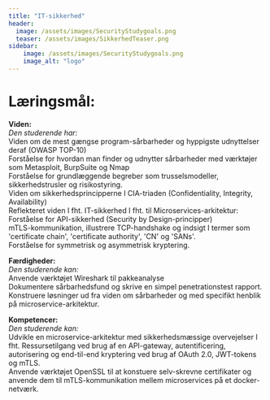 ```yaml
---
title: "IT-sikkerhed"
header:
  image: /assets/images/SecurityStudygoals.png
  teaser: /assets/images/SikkerhedTeaser.png
sidebar:
    image: /assets/images/SecurityStudygoals.png
    image_alt: "logo"
---
```

<h1> Læringsmål: </h1>

<p style="text-align; justify">
<b>Viden:</b>
<br>
<i>Den studerende har:</i>
<br>
Viden om de mest gængse program-sårbarheder  og hyppigste udnyttelser deraf (OWASP TOP-10)
<br>
Forståelse for hvordan man finder og udnytter sårbarheder med værktøjer som Metasploit, BurpSuite og Nmap
<br>
Forståelse for grundlæggende begreber som trusselsmodeller, sikkerhedstrusler og risikostyring.
<br>
Viden om sikkerhedsprincipperne I CIA-triaden (Confidentiality, Integrity, Availability)
<br>
Reflekteret viden I fht. IT-sikkerhed I fht. til Microservices-arkitektur: 
<br>
Forståelse for API-sikkerhed (Security by Design-principper)
<br>
mTLS-kommunikation, illustrere TCP-handshake og indsigt I termer som 'certificate chain', 'certificate authority', 'CN' og 'SANs'.
<br>
Forståelse for symmetrisk og asymmetrisk kryptering.
</p>

<p style="text-align; justify">
<b>Færdigheder:</b>
<br>
<i>Den studerende kan:</i>
<br>
Anvende værktøjet Wireshark til pakkeanalyse
<br>
Dokumentere sårbarhedsfund og skrive en simpel penetrationstest rapport.
<br>
Konstruere løsninger ud fra viden om sårbarheder og med specifikt henblik på microservice-arkitektur.
</p>

<p style="text-align; justify">
<b>Kompetencer:</b>
<br>
<i>Den studerende kan:</i>
<br>
Udvikle en microservice-arkitektur med sikkerhedsmæssige overvejelser I fht. Ressursetilgang ved brug af en API-gateway, autentificering, autorisering og end-til-end kryptering ved brug af OAuth 2.0, JWT-tokens og mTLS. 
<br>
Anvende værktøjet OpenSSL til at konstuere selv-skrevne certifikater og anvende dem til mTLS-kommunikation mellem microservices på et docker-netværk.
</p>